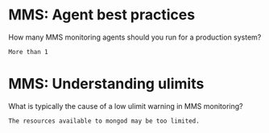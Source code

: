 MMS: Agent best practices
=========================

How many MMS monitoring agents should you run for a production system?

    More than 1 


MMS: Understanding ulimits
==========================

What is typically the cause of a low ulimit warning in MMS monitoring?

    The resources available to mongod may be too limited. 
